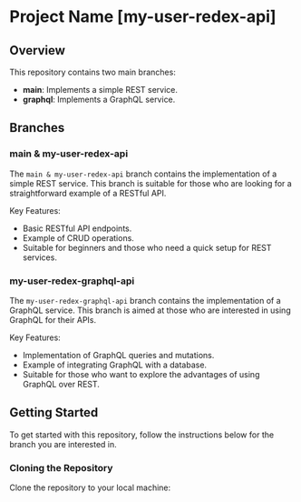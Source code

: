 # Project Name [my-user-redex-api]

## Overview

This repository contains two main branches:
- **main**: Implements a simple REST service.
- **graphql**: Implements a GraphQL service.

## Branches

### main & my-user-redex-api

The `main & my-user-redex-api` branch contains the implementation of a simple REST service. This branch is suitable for those who are looking for a straightforward example of a RESTful API. 

Key Features:
- Basic RESTful API endpoints.
- Example of CRUD operations.
- Suitable for beginners and those who need a quick setup for REST services.

### my-user-redex-graphql-api

The `my-user-redex-graphql-api` branch contains the implementation of a GraphQL service. This branch is aimed at those who are interested in using GraphQL for their APIs. 

Key Features:
- Implementation of GraphQL queries and mutations.
- Example of integrating GraphQL with a database.
- Suitable for those who want to explore the advantages of using GraphQL over REST.

## Getting Started

To get started with this repository, follow the instructions below for the branch you are interested in.

### Cloning the Repository

Clone the repository to your local machine:
